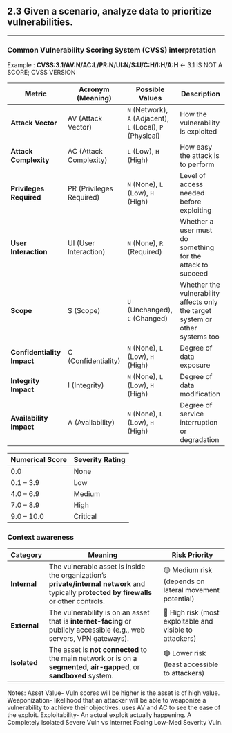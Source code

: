 ## 2.3 Given a scenario, analyze data to prioritize vulnerabilities.
---
### Common Vulnerability Scoring System (CVSS) interpretation
Example : **CVSS:3.1/AV:N/AC:L/PR:N/UI:N/S:U/C:H/I:H/A:H** <- 3.1 IS NOT A SCORE; CVSS VERSION

| Metric                     | Acronym (Meaning)        | Possible Values                                            | Description                                                                   |
| -------------------------- | ------------------------ | ---------------------------------------------------------- | ----------------------------------------------------------------------------- |
| **Attack Vector**          | AV (Attack Vector)       | `N` (Network), `A` (Adjacent), `L` (Local), `P` (Physical) | How the vulnerability is exploited                                            |
| **Attack Complexity**      | AC (Attack Complexity)   | `L` (Low), `H` (High)                                      | How easy the attack is to perform                                             |
| **Privileges Required**    | PR (Privileges Required) | `N` (None), `L` (Low), `H` (High)                          | Level of access needed before exploiting                                      |
| **User Interaction**       | UI (User Interaction)    | `N` (None), `R` (Required)                                 | Whether a user must do something for the attack to succeed                    |
| **Scope**                  | S (Scope)                | `U` (Unchanged), `C` (Changed)                             | Whether the vulnerability affects only the target system or other systems too |
| **Confidentiality Impact** | C (Confidentiality)      | `N` (None), `L` (Low), `H` (High)                          | Degree of data exposure                                                       |
| **Integrity Impact**       | I (Integrity)            | `N` (None), `L` (Low), `H` (High)                          | Degree of data modification                                                   |
| **Availability Impact**    | A (Availability)         | `N` (None), `L` (Low), `H` (High)                          | Degree of service interruption or degradation                                 |

| **Numerical Score** | **Severity Rating** |
| ------------------- | ------------------- |
| 0.0                 | None                |
| 0.1 – 3.9           | Low                 |
| 4.0 – 6.9           | Medium              |
| 7.0 – 8.9           | High                |
| 9.0 – 10.0          | Critical            |
### Context awareness
|Category|Meaning|Risk Priority|
|---|---|---|
|**Internal**|The vulnerable asset is inside the organization’s **private/internal network** and typically **protected by firewalls** or other controls.|🟡 Medium risk (depends on lateral movement potential)|
|**External**|The vulnerability is on an asset that is **internet-facing** or publicly accessible (e.g., web servers, VPN gateways).|🔴 High risk (most exploitable and visible to attackers)|
|**Isolated**|The asset is **not connected** to the main network or is on a **segmented, air-gapped**, or **sandboxed** system.|🟢 Lower risk (least accessible to attackers)|
Notes:
Asset Value- Vuln scores will be higher is the asset is of high value. 
Weaponization- likelihood that an attacker will be able to weaponize a vulnerability to achieve their objectives. uses AV and AC to see the ease of the exploit. 
Exploitability- An actual exploit actually happening. A Completely Isolated Severe Vuln vs Internet Facing Low-Med Severity Vuln. 
